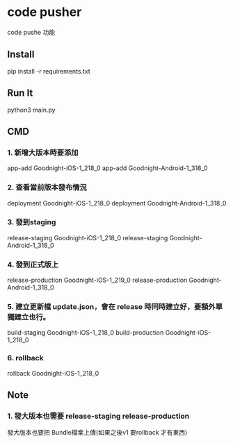 # code pusher
code pushe 功能

## Install
pip install -r requirements.txt

## Run It
python3 main.py

## CMD
### 1. 新增大版本時要添加
app-add Goodnight-iOS-1_218_0
app-add Goodnight-Android-1_318_0

### 2. 查看當前版本發布情況
deployment Goodnight-iOS-1_218_0
deployment Goodnight-Android-1_318_0

### 3. 發到staging
release-staging Goodnight-iOS-1_218_0
release-staging Goodnight-Android-1_318_0

### 4. 發到正式版上
release-production Goodnight-iOS-1_219_0
release-production Goodnight-Android-1_318_0

### 5. 建立更新檔 update.json，會在 release 時同時建立好，要額外單獨建立也行。
build-staging Goodnight-iOS-1_218_0
build-production Goodnight-iOS-1_218_0

### 6. rollback
rollback Goodnight-iOS-1_218_0


## Note
### 1. 發大版本也需要 release-staging release-production
發大版本也要把 Bundle檔案上傳(如果之後v1 要rollback 才有東西)
